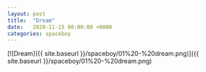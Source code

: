 ```yaml
---
layout: post
title:  "Dream"
date:   2020-11-15 00:00:00 +0000
categories: spaceboy
---
```


[![Dream]({{ site.baseurl }}/spaceboy/01%20-%20dream.png)]({{ site.baseurl }}/spaceboy/01%20-%20dream.png)

